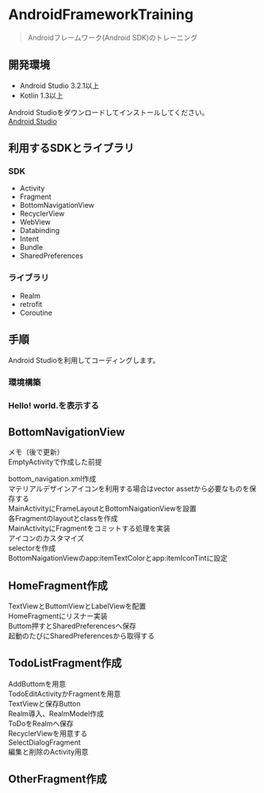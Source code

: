 # AndroidFrameworkTraining

> Androidフレームワーク(Android SDK)のトレーニング
## 開発環境
- Android Studio 3.2.1以上
- Kotlin 1.3以上

Android Studioをダウンロードしてインストールしてください。<br> 
[Android Studio](https://developer.android.com/studio/)<br>

## 利用するSDKとライブラリ
### SDK
- Activity
- Fragment
- BottomNavigationView
- RecyclerView
- WebView
- Databinding
- Intent
- Bundle
- SharedPreferences

### ライブラリ
- Realm
- retrofit
- Coroutine

## 手順
Android Studioを利用してコーディングします。

### 環境構築 
### Hello! world.を表示する

## BottomNavigationView
メモ（後で更新）<br>
EmptyActivityで作成した前提<br>

bottom_navigation.xml作成<br>
マテリアルデザインアイコンを利用する場合はvector assetから必要なものを保存する<br>
MainActivityにFrameLayoutとBottomNaigationViewを設置<br>
各Fragmentのlayoutとclassを作成<br>
MainActivityにFragmentをコミットする処理を実装<br>
アイコンのカスタマイズ<br>
  selectorを作成<br>
	BottomNaigationViewのapp:itemTextColorとapp:itemIconTintに設定<br>

## HomeFragment作成
TextViewとButtomViewとLabelViewを配置<br>
HomeFragmentにリスナー実装<br>
Buttom押すとSharedPreferencesへ保存<br>
起動のたびにSharedPreferencesから取得する<br>

## TodoListFragment作成
AddButtomを用意<br>
TodoEditActivityかFragmentを用意<br>
TextViewと保存Button<br>
Realm導入、RealmModel作成<br>
ToDoをRealmへ保存<br>
RecyclerViewを用意する<br>
SelectDialogFragment<br>
編集と削除のActivity用意<br>

## OtherFragment作成
